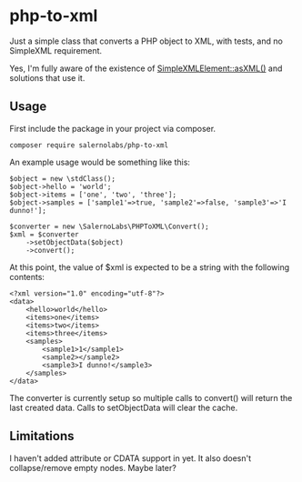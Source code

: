 # php-to-xml

Just a simple class that converts a PHP object to XML, with tests, and no SimpleXML requirement.

Yes, I'm fully aware of the existence of [SimpleXMLElement::asXML()](http://php.net/manual/en/simplexmlelement.asxml.php) and solutions that use it.

## Usage

First include the package in your project via composer.

    composer require salernolabs/php-to-xml

An example usage would be something like this:

    $object = new \stdClass();
    $object->hello = 'world';
    $object->items = ['one', 'two', 'three'];
    $object->samples = ['sample1'=>true, 'sample2'=>false, 'sample3'=>'I dunno!'];

    $converter = new \SalernoLabs\PHPToXML\Convert();
    $xml = $converter
        ->setObjectData($object)
        ->convert();


At this point, the value of $xml is expected to be a string with the following contents:

    <?xml version="1.0" encoding="utf-8"?>
    <data>
        <hello>world</hello>
        <items>one</items>
        <items>two</items>
        <items>three</items>
        <samples>
            <sample1>1</sample1>
            <sample2></sample2>
            <sample3>I dunno!</sample3>
        </samples>
    </data>

The converter is currently setup so multiple calls to convert() will return the last created data. Calls to setObjectData will clear the cache.

## Limitations

I haven't added attribute or CDATA support in yet. It also doesn't collapse/remove empty nodes. Maybe later?